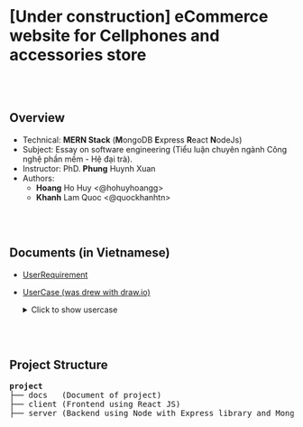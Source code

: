 # [Under construction] eCommerce website for Cellphones and accessories store

<br>
<br>

## Overview

- Technical: **MERN Stack** (**M**ongoDB **E**xpress **R**eact **N**odeJs)
- Subject: Essay on software engineering (Tiểu luận chuyên ngành Công nghệ phần mềm - Hệ đại trà).
- Instructor: PhD. **Phung** Huynh Xuan
- Authors:
  - **Hoang** Ho Huy <@hohuyhoangg>
  - **Khanh** Lam Quoc <@quockhanhtn>

<br>
<br>

## Documents (in Vietnamese)
- [UserRequirement](./docs/00_vi_UserRequirement.md)
- [UserCase (was drew with draw.io)](./docs/01_vi_Usercase.drawio)
  <details>
    <summary>Click to show usercase</summary>

    ![usercase image](./docs/images/usercase.svg)
  </details>


<br>
<br>

## Project Structure

<pre>
<b>project</b>
├── docs   (Document of project)
├── client (Frontend using React JS)
├── server (Backend using Node with Express library and MongoDB for database)
</pre>

<br>
<br>
